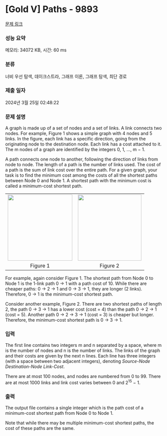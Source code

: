 # [Gold V] Paths - 9893 

[문제 링크](https://www.acmicpc.net/problem/9893) 

### 성능 요약

메모리: 34072 KB, 시간: 60 ms

### 분류

너비 우선 탐색, 데이크스트라, 그래프 이론, 그래프 탐색, 최단 경로

### 제출 일자

2024년 3월 25일 02:48:22

### 문제 설명

<p>A graph is made up of a set of nodes and a set of links. A link connects two nodes. For example, Figure 1 shows a simple graph with 4 nodes and 5 links. In the figure, each link has a specific direction, going from the originating node to the destination node. Each link has a cost attached to it. The m nodes of a graph are identified by the integers 0, 1, ..., m − 1.</p>

<p>A path connects one node to another, following the direction of links from node to node. The length of a path is the number of links used. The cost of a path is the sum of link cost over the entire path. For a given graph, your task is to find the minimum cost among the costs of all the shortest paths between Node 0 and Node 1. A shortest path with the minimum cost is called a minimum-cost shortest path.</p>

<table class="table table-bordered" style="width:100%;">
	<tbody>
		<tr>
			<td style="width: 50%; text-align: center;"><img alt="" src="https://upload.acmicpc.net/0a1cf379-85c2-4b76-9fd3-8b62275ca673/-/preview/" style="width: 205px; height: 210px;"></td>
			<td style="width: 50%; text-align: center;"><img alt="" src="https://upload.acmicpc.net/f1426135-e289-4001-a32e-c1f909334ba0/-/preview/" style="width: 202px; height: 210px;"></td>
		</tr>
		<tr>
			<td style="width: 50%; text-align: center;">Figure 1</td>
			<td style="width: 50%; text-align: center;">Figure 2</td>
		</tr>
	</tbody>
</table>

<p>For example, again consider Figure 1. The shortest path from Node 0 to Node 1 is the 1-link path 0 → 1 with a path cost of 10. While there are cheaper paths: 0 → 2 → 1 and 0 → 3 → 1, they are longer (2 links). Therefore, 0 → 1 is the minimum-cost shortest path.</p>

<p>Consider another example, Figure 2. There are two shortest paths of length 2, the path 0 → 3 → 1 has a lower cost (cost = 4) than the path 0 → 2 → 1 (cost = 5). Another path 0 → 2 → 3 → 1 (cost = 3) is cheaper but longer. Therefore, the minimum-cost shortest path is 0 → 3 → 1.</p>

### 입력 

 <p>The first line contains two integers m and n separated by a space, where m is the number of nodes and n is the number of links. The links of the graph and their costs are given by the next n lines. Each line has three integers (with a space between two adjacent integers), denoting <em>Source-Node Destination-Node Link-Cost</em>.</p>

<p>There are at most 100 nodes, and nodes are numbered from 0 to 99. There are at most 1000 links and link cost varies between 0 and 2<sup>15</sup> − 1.</p>

### 출력 

 <p>The output file contains a single integer which is the path cost of a minimum-cost shortest path from Node 0 to Node 1.</p>

<p>Note that while there may be multiple minimum-cost shortest paths, the cost of these paths are the same.</p>

